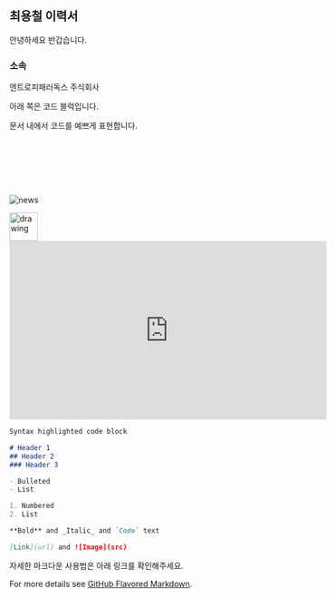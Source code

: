 ## 최용철 이력서

안녕하세요 반갑습니다.

### 소속

엔트로피패러독스 주식회사

아래 쪽은 코드 블럭입니다.

문서 내에서 코드를 예쁘게 표현합니다.

<br/>
<br/>
<br/>
<br/>
<br/>

![news](https://imgnews.pstatic.net/image/003/2021/09/06/NISI20210902_0017905800_web_20210902154624_20210906145907028.jpg?type=w647)

<img src="https://imgnews.pstatic.net/image/003/2021/09/06/NISI20210902_0017905800_web_20210902154624_20210906145907028.jpg?type=w647" alt="drawing" width="50"/>

<iframe width="560" height="315" src="https://www.youtube.com/embed/TvFqRp0TA_w" title="YouTube video player" frameborder="0" allow="accelerometer; autoplay; clipboard-write; encrypted-media; gyroscope; picture-in-picture" allowfullscreen></iframe>

```markdown
Syntax highlighted code block

# Header 1
## Header 2
### Header 3

- Bulleted
- List

1. Numbered
2. List

**Bold** and _Italic_ and `Code` text

[Link](url) and ![Image](src)
```

자세한 마크다운 사용법은 아래 링크를 확인해주세요.

For more details see [GitHub Flavored Markdown](https://guides.github.com/features/mastering-markdown/).
